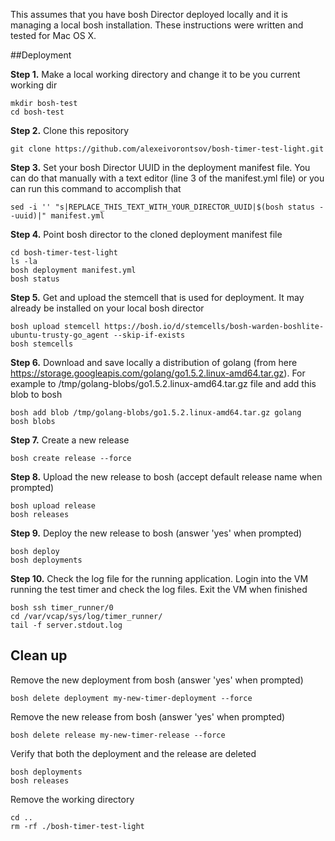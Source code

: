 This assumes that you have bosh Director deployed locally and it is managing a local bosh installation. These instructions were written and tested for Mac OS X.

##Deployment

**Step 1.** Make a local working directory and change it to be you current working dir

    mkdir bosh-test
    cd bosh-test
    
**Step 2.** Clone this repository

    git clone https://github.com/alexeivorontsov/bosh-timer-test-light.git
    
**Step 3.** Set your bosh Director UUID in the deployment manifest file. You can do that manually with a text editor (line 3 of the manifest.yml file) or you can run this command to accomplish that

    sed -i '' "s|REPLACE_THIS_TEXT_WITH_YOUR_DIRECTOR_UUID|$(bosh status --uuid)|" manifest.yml

**Step 4.** Point bosh director to the cloned deployment manifest file

    cd bosh-timer-test-light
    ls -la
    bosh deployment manifest.yml
    bosh status


**Step 5.** Get and upload the stemcell that is used for deployment. It may already be installed on your local bosh director

    bosh upload stemcell https://bosh.io/d/stemcells/bosh-warden-boshlite-ubuntu-trusty-go_agent --skip-if-exists
    bosh stemcells
    
**Step 6.** Download and save locally a distribution of golang (from here https://storage.googleapis.com/golang/go1.5.2.linux-amd64.tar.gz). For example to /tmp/golang-blobs/go1.5.2.linux-amd64.tar.gz file and add this blob to bosh

    bosh add blob /tmp/golang-blobs/go1.5.2.linux-amd64.tar.gz golang
    bosh blobs
    
**Step 7.** Create a new release

    bosh create release --force


**Step 8.** Upload the new release to bosh (accept default release name when prompted)

    bosh upload release    
    bosh releases
    
**Step 9.** Deploy the new release to bosh (answer 'yes' when prompted)

    bosh deploy
    bosh deployments
    
**Step 10.** Check the log file for the running application. Login into the VM running the test timer and check the log files. Exit the VM when finished

    bosh ssh timer_runner/0
    cd /var/vcap/sys/log/timer_runner/
    tail -f server.stdout.log
    
## Clean up

Remove the new deployment from bosh (answer 'yes' when prompted)

    bosh delete deployment my-new-timer-deployment --force
    
Remove the new release from bosh (answer 'yes' when prompted)

    bosh delete release my-new-timer-release --force
    
Verify that both the deployment and the release are deleted

    bosh deployments
    bosh releases
    
Remove the working directory
  
    cd ..
    rm -rf ./bosh-timer-test-light

